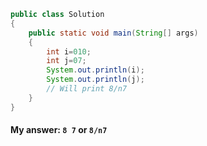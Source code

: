 ```java
public class Solution
{
	public static void main(String[] args)
	{
		int i=010;
		int j=07;
		System.out.println(i);
		System.out.println(j);
		// Will print 8/n7
	}
}
```

#### My answer: `8 7` or `8/n7`

